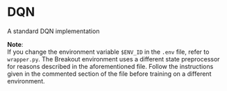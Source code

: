 # DQN
A standard DQN implementation

**Note**: \
If you change the environment variable `$ENV_ID` in the `.env` file, refer to `wrapper.py`. The Breakout environment uses a different state preprocessor for reasons described in the aforementioned file. Follow the instructions given in the commented section of the file before training on a different environment.
